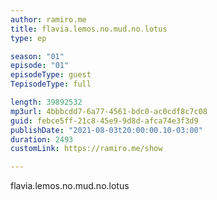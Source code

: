 ```yaml
---
author: ramiro.me
title: flavia.lemos.no.mud.no.lotus
type: ep

season: "01"
episode: "01"
episodeType: guest
TepisodeType: full

length: 39892532
mp3url: 4bbbcdd7-6a77-4561-bdc0-ac0cdf8c7c08
guid: febce5ff-21c8-45e9-9d8d-afca74e3f3d9
publishDate: "2021-08-03t20:00:00.10-03:00"
duration: 2493
customLink: https://ramiro.me/show

---
```


flavia.lemos.no.mud.no.lotus
